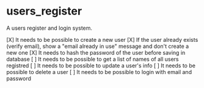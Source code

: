 # users_register
A users register and login system.

[X] It needs to be possible to create a new user
[X] If the user already exists (verify email), show a "email already in use" message and don't create a new one
[X] It needs to hash the password of the user before saving in database
[ ] It needs to be possible to get a list of names of all users registred
[ ] It needs to be possible to update a user's info
[ ] It needs to be possible to delete a user
[ ] It needs to be possible to login with email and password